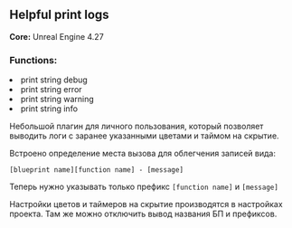 <h2>Helpful print logs</h2>
<b>Core:</b> Unreal Engine 4.27

<h3>Functions:</h3>
<li>print string debug<br></li>
<li>print string error<br></li>
<li>print string warning<br></li>
<li>print string info</li>


<p>Небольшой плагин для личного пользования, который позволяет выводить логи с заранее указанными цветами и таймом на скрытие.</p>
<p>Встроено определение места вызова для облегчения записей вида:<br>
<code>
[blueprint name][function name] - [message]
</code>
</p>
<p>Теперь нужно указывать только префикс <code>[function name]</code> и <code>[message]</code></p>
Настройки цветов и таймеров на скрытие производятся в настройках проекта. Там же можно отключить вывод названия БП и префиксов. 

